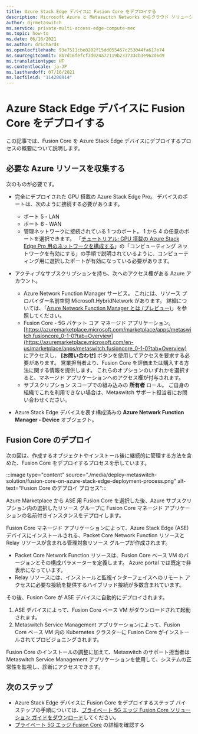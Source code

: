 ```yaml
---
title: Azure Stack Edge デバイスに Fusion Core をデプロイする
description: Microsoft Azure と Metaswitch Networks からクラウド ソリューションをデプロイする方法について説明します。これにより、ネットワークが将来においても有効になり、コストを削減し、新しいビジネス モデルと収益ストリームを作成するのに役立ちます。
author: djrmetaswitch
ms.service: private-multi-access-edge-compute-mec
ms.topic: how-to
ms.date: 06/16/2021
ms.author: drichards
ms.openlocfilehash: 93e7511cbe8202f15dd055467c253044fa617e74
ms.sourcegitcommit: 8b7d16fefcf3d024a72119b233733cb3e962d6d9
ms.translationtype: HT
ms.contentlocale: ja-JP
ms.lasthandoff: 07/16/2021
ms.locfileid: "114286914"
---
```

# <a name="deploy-fusion-core-on-an-azure-stack-edge-device"></a>Azure Stack Edge デバイスに Fusion Core をデプロイする

この記事では、Fusion Core を Azure Stack Edge デバイスにデプロイするプロセスの概要について説明します。

## <a name="collect-required-azure-resources"></a>必要な Azure リソースを収集する

次のものが必要です。

- 完全にデプロイされた GPU 搭載の Azure Stack Edge Pro。 デバイスのポートは、次のように接続する必要があります。

  - ポート 5 - LAN
  - ポート 6 - WAN
  - 管理ネットワークに接続されている 1 つのポート。 1 から 4 の任意のポートを選択できます。 「[チュートリアル: GPU 搭載の Azure Stack Edge Pro 用のネットワークを構成する](../databox-online/azure-stack-edge-gpu-deploy-configure-network-compute-web-proxy.md)」の「コンピューティング ネットワークを有効にする」の手順で説明されているように、コンピューティング用に選択したポートが有効になっている必要があります。
- アクティブなサブスクリプションを持ち、次へのアクセス権がある Azure アカウント。

  - Azure Network Function Manager サービス。 これには、リソース プロバイダー名前空間 Microsoft.HybridNetwork があります。 詳細については、「[Azure Network Function Manager とは (プレビュー)](../network-function-manager/overview.md)」を参照してください。
  - Fusion Core - 5G パケット コア マネージド アプリケーション。 [https://azuremarketplace.microsoft.com/marketplace/apps/metaswitch.fusioncore_0-1-0?tab=Overview](https://azuremarketplace.microsoft.com/en-us/marketplace/apps/metaswitch.fusioncore_0-1-0?tab=Overview) にアクセスし、 **[お問い合わせ]** ボタンを使用してアクセスを要求する必要があります。 営業担当者より、Fusion Core を評価または購入する方法に関する情報を提供します。 これらのオプションのいずれかを選択すると、マネージド アプリケーションへのアクセス権が付与されます。
  - サブスクリプション スコープでの組み込みの **所有者** ロール。 ご自身の組織でこれを利用できない場合は、Metaswitch サポート担当者にお問い合わせください。
- Azure Stack Edge デバイスを表す構成済みの **Azure Network Function Manager - Device** オブジェクト。

## <a name="deploy-fusion-core"></a>Fusion Core のデプロイ

次の図は、作成するオブジェクトやインストール後に継続的に管理する方法を含めた、Fusion Core をデプロイするプロセスを示しています。

:::image type="content" source="./media/deploy-metaswitch-solution/fusion-core-on-azure-stack-edge-deployment-process.png" alt-text="Fusion Core のデプロイ プロセス":::  

Azure Marketplace から ASE 用 Fusion Core を選択した後、Azure サブスクリプション内の選択したリソース グループに Fusion Core マネージド アプリケーションの名前付きインスタンスをデプロイします。

Fusion Core マネージド アプリケーションによって、Azure Stack Edge (ASE) デバイスにインストールされる、Packet Core Network Function リソースと Relay リソースが含まれる管理対象リソース グループが作成されます。

- Packet Core Network Function リソースは、Fusion Core ベース VM のバージョンとその構成パラメーターを定義します。 Azure portal では既定で非表示になっています。
- Relay リソースには、インストールと監視インターフェイスへのリモート アクセスに必要な接続を提供するハイブリッド接続が多数含まれています。

その後、Fusion Core が ASE デバイスに自動的にデプロイされます。

1. ASE デバイスによって、Fusion Core ベース VM がダウンロードされて起動されます。
1. Metaswitch Service Management アプリケーションによって、Fusion Core ベース VM 内の Kubernetes クラスターに Fusion Core がインストールされてプロビジョニングされます。

Fusion Core のインストールの調整に加えて、Metaswitch のサポート担当者は Metaswitch Service Management アプリケーションを使用して、システムの正常性を監視し、診断にアクセスできます。


## <a name="next-steps"></a>次のステップ
- Azure Stack Edge デバイスに Fusion Core をデプロイするステップ バイ ステップの手順については、[プライベート 5G エッジ Fusion Core ソリューション ガイドをダウンロード](https://go.microsoft.com/fwlink/?linkid=2165096)してください。
- [プライベート 5G エッジ Fusion Core](metaswitch-fusion-core-overview.md) の詳細を確認する